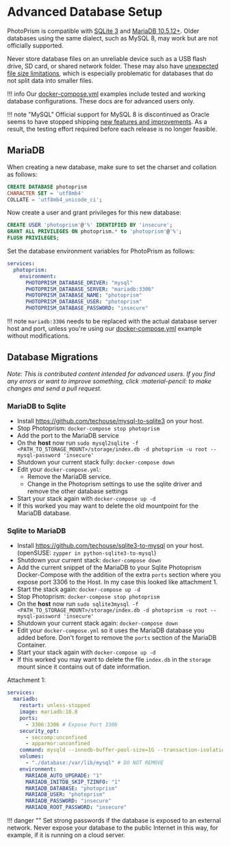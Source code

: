 # Advanced Database Setup

PhotoPrism is compatible with [SQLite 3](https://www.sqlite.org/) and [MariaDB 10.5.12+](https://mariadb.org/).
Older databases using the same dialect, such as MySQL 8, may work but are not officially supported.

Never store database files on an unreliable device such as a USB flash drive, SD card, or shared network folder. These may also have [unexpected file size limitations](https://thegeekpage.com/fix-the-file-size-exceeds-the-limit-allowed-and-cannot-be-saved/), which is especially problematic for databases that do not split data into smaller files.

!!! info
    Our [docker-compose.yml](https://dl.photoprism.app/docker/) examples include
    tested and working database configurations. These docs are for advanced users only.

!!! note "MySQL"
    Official support for MySQL 8 is discontinued as Oracle seems to have stopped shipping [new features and improvements](https://github.com/photoprism/photoprism/issues/1764).
    As a result, the testing effort required before each release is no longer feasible.

## MariaDB ##

When creating a new database, make sure to set the charset and collation as follows:

```sql
CREATE DATABASE photoprism
CHARACTER SET = 'utf8mb4'
COLLATE = 'utf8mb4_unicode_ci';
```

Now create a user and grant privileges for this new database:

```sql
CREATE USER 'photoprism'@'%' IDENTIFIED BY 'insecure';
GRANT ALL PRIVILEGES ON photoprism.* to 'photoprism'@'%';
FLUSH PRIVILEGES;
```

Set the database environment variables for PhotoPrism as follows:

```yaml
services:
  photoprism:
    environment:
      PHOTOPRISM_DATABASE_DRIVER: "mysql"
      PHOTOPRISM_DATABASE_SERVER: "mariadb:3306"
      PHOTOPRISM_DATABASE_NAME: "photoprism"
      PHOTOPRISM_DATABASE_USER: "photoprism"
      PHOTOPRISM_DATABASE_PASSWORD: "insecure"
```

!!! note
    `mariadb:3306` needs to be replaced with the actual database server host and port, 
    unless you're using our [docker-compose.yml](https://dl.photoprism.app/docker/docker-compose.yml)
    example without modifications.

## Database Migrations ##

*Note: This is contributed content intended for advanced users. If you find any errors or want to improve something, click :material-pencil: to make changes and send a pull request.*

### MariaDB to Sqlite ###

- Install <https://github.com/techouse/mysql-to-sqlite3> on your host.
- Stop Photoprism: `docker-compose stop photoprism`
- Add the port to the MariaDB service
- On the **host** now run `sudo mysql2sqlite -f <PATH_TO_STORAGE_MOUNT>/storage/index.db -d photoprism -u root --mysql-password 'insecure'`
- Shutdown your current stack fully: `docker-compose down`
- Edit your `docker-compose.yml`:
  - Remove the MariaDB service.
  - Change in the Photoprism settings to use the sqlite driver and remove the other database settings
- Start your stack again with `docker-compose up -d`
- If this worked you may want to delete the old mountpoint for the MariaDB database.

### Sqlite to MariaDB ###

- Install <https://github.com/techouse/sqlite3-to-mysql> on your host. (openSUSE: `zypper in python-sqlite3-to-mysql`)
- Shutdown your current stack: `docker-compose down`
- Add the current snippet of the MariaDB to your Sqlite Photoprism Docker-Compose with the addition of the extra `ports`
  section where you expose port 3306 to the Host. In my case this looked like attachment 1.
- Start the stack again: `docker-compose up -d`
- Stop Photoprism: `docker-compose stop photoprism`
- On the **host** now run `sudo sqlite3mysql -f <PATH_TO_STORAGE_MOUNT>/storage/index.db -d photoprism -u root --mysql-password 'insecure'`
- Shutdown your current stack again: `docker-compose down`
- Edit your `docker-compose.yml` so it uses the MariaDB database you added before. Don't forget to remove the `ports`
  section of the MariaDB Container.
- Start your stack again with `docker-compose up -d`
- If this worked you may want to delete the file `index.db` in the `storage` mount since it contains out of date
  information.

Attachment 1:

```yaml
services:
  mariadb:
    restart: unless-stopped
    image: mariadb:10.8
    ports:
      - 3306:3306 # Expose Port 3306 
    security_opt:
      - seccomp:unconfined
      - apparmor:unconfined
    command: mysqld --innodb-buffer-pool-size=1G --transaction-isolation=READ-COMMITTED --character-set-server=utf8mb4 --collation-server=utf8mb4_unicode_ci --max-connections=512 --innodb-rollback-on-timeout=OFF --innodb-lock-wait-timeout=120
    volumes:
      - "./database:/var/lib/mysql" # DO NOT REMOVE
    environment:
      MARIADB_AUTO_UPGRADE: "1"
      MARIADB_INITDB_SKIP_TZINFO: "1"
      MARIADB_DATABASE: "photoprism"
      MARIADB_USER: "photoprism"
      MARIADB_PASSWORD: "insecure"
      MARIADB_ROOT_PASSWORD: "insecure"
```

!!! danger ""
    Set strong passwords if the database is exposed to an external network. Never expose your database to the public
    Internet in this way, for example, if it is running on a cloud server.

